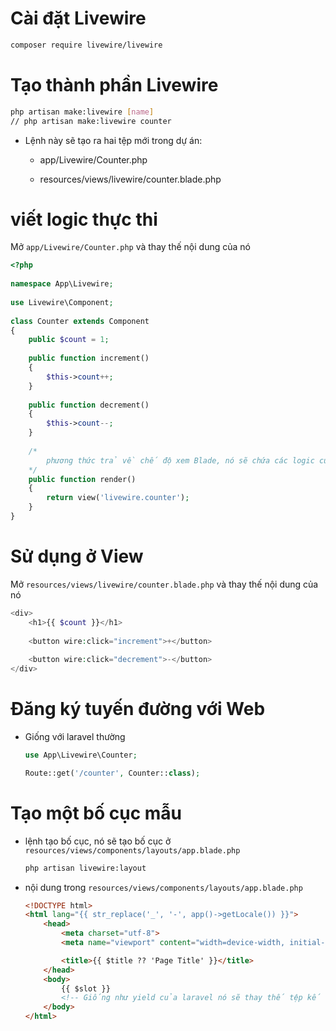 # Cài đặt Livewire

```sh
composer require livewire/livewire
```

# Tạo thành phần Livewire

```sh
php artisan make:livewire [name]
// php artisan make:livewire counter
```

- Lệnh này sẽ tạo ra hai tệp mới trong dự án:

    - app/Livewire/Counter.php

    - resources/views/livewire/counter.blade.php

# viết logic thực thi

Mở `app/Livewire/Counter.php` và thay thế nội dung của nó

```php
<?php
 
namespace App\Livewire;
 
use Livewire\Component;
 
class Counter extends Component
{
    public $count = 1;
 
    public function increment()
    {
        $this->count++;
    }
 
    public function decrement()
    {
        $this->count--;
    }
    
    /*
        phương thức trả về chế độ xem Blade, nó sẽ chứa các logic của Class này
    */
    public function render()
    {
        return view('livewire.counter');
    }
}
```
# Sử dụng ở View
Mở `resources/views/livewire/counter.blade.php` và thay thế nội dung của nó
```php
<div>
    <h1>{{ $count }}</h1>
 
    <button wire:click="increment">+</button>
 
    <button wire:click="decrement">-</button>
</div>
```

# Đăng ký tuyến đường với Web

- Giống với laravel thường 

    ```php
    use App\Livewire\Counter;
    
    Route::get('/counter', Counter::class);
    ```

# Tạo một bố cục mẫu

- lệnh tạo bố cục, nó sẽ tạo bố cục ở `resources/views/components/layouts/app.blade.php`

    ```sh
    php artisan livewire:layout
    ```

- nội dung trong `resources/views/components/layouts/app.blade.php`

    ```HTML
    <!DOCTYPE html>
    <html lang="{{ str_replace('_', '-', app()->getLocale()) }}">
        <head>
            <meta charset="utf-8">
            <meta name="viewport" content="width=device-width, initial-scale=1.0">
    
            <title>{{ $title ?? 'Page Title' }}</title>
        </head>
        <body>
            {{ $slot }}
            <!-- Giống như yield của laravel nó sẽ thay thế tệp kế thừa vào-->
        </body>
    </html>
    ```